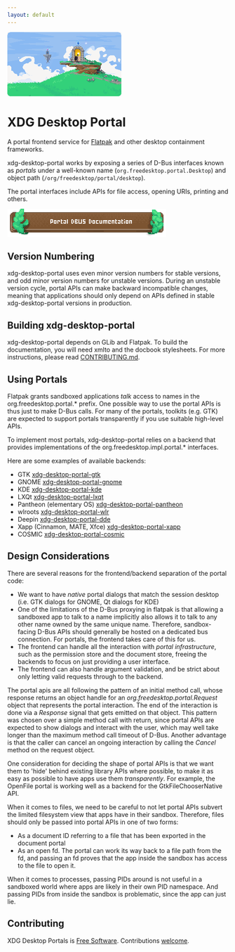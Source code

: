 ```yaml
---
layout: default
---
```

<picture class="full pixels">
    <source srcset="assets/splash-dark.png" media="(prefers-color-scheme: dark)">
    <img src="assets/splash.png">
</picture>


# XDG Desktop Portal

A portal frontend service for [Flatpak](http://www.flatpak.org) and other
desktop containment frameworks.

xdg-desktop-portal works by exposing a series of D-Bus interfaces known as
_portals_ under a well-known name (`org.freedesktop.portal.Desktop`) and object
path (`/org/freedesktop/portal/desktop`).

The portal interfaces include APIs for file access, opening URIs, printing
and others.


<a href="https://flatpak.github.io/xdg-desktop-portal/docs" class="pixelbutton"><picture>
    <source srcset="assets/docs-button-dark.png" media="(prefers-color-scheme: dark)">
    <img alt="Documentation for the available D-Bus interfaces" src="assets/docs-button.png">
</picture></a>

## Version Numbering

xdg-desktop-portal uses even minor version numbers for stable versions, and odd
minor version numbers for unstable versions. During an unstable version cycle,
portal APIs can make backward incompatible changes, meaning that applications
should only depend on APIs defined in stable xdg-desktop-portal versions in
production.

## Building xdg-desktop-portal

xdg-desktop-portal depends on GLib and Flatpak. To build the documentation, you
will need xmlto and the docbook stylesheets. For more instructions, please read
[CONTRIBUTING.md](https://github.com/flatpak/xdg-desktop-portal/blob/main/CONTRIBUTING.md).

## Using Portals

Flatpak grants sandboxed applications _talk_ access to names in the
org.freedesktop.portal.\* prefix. One possible way to use the portal APIs
is thus just to make D-Bus calls. For many of the portals, toolkits (e.g.
GTK) are expected to support portals transparently if you use suitable
high-level APIs.

To implement most portals, xdg-desktop-portal relies on a backend
that provides implementations of the org.freedesktop.impl.portal.\* interfaces.

Here are some examples of available backends:

- GTK [xdg-desktop-portal-gtk](http://github.com/flatpak/xdg-desktop-portal-gtk)
- GNOME [xdg-desktop-portal-gnome](https://gitlab.gnome.org/GNOME/xdg-desktop-portal-gnome/)
- KDE [xdg-desktop-portal-kde](https://invent.kde.org/plasma/xdg-desktop-portal-kde)
- LXQt [xdg-desktop-portal-lxqt](https://github.com/lxqt/xdg-desktop-portal-lxqt)
- Pantheon (elementary OS) [xdg-desktop-portal-pantheon](https://github.com/elementary/portals)
- wlroots [xdg-desktop-portal-wlr](https://github.com/emersion/xdg-desktop-portal-wlr)
- Deepin [xdg-desktop-portal-dde](https://github.com/linuxdeepin/xdg-desktop-portal-dde)
- Xapp (Cinnamon, MATE, Xfce) [xdg-desktop-portal-xapp](https://github.com/linuxmint/xdg-desktop-portal-xapp)
- COSMIC [xdg-desktop-portal-cosmic](https://github.com/pop-os/xdg-desktop-portal-cosmic)

## Design Considerations

There are several reasons for the frontend/backend separation of the portal
code:
- We want to have _native_ portal dialogs that match the session desktop (i.e.
  GTK dialogs for GNOME, Qt dialogs for KDE)
- One of the limitations of the D-Bus proxying in flatpak is that allowing a
  sandboxed app to talk to a name implicitly also allows it to talk to any other
  name owned by the same unique name. Therefore, sandbox-facing D-Bus APIs
  should generally be hosted on a dedicated bus connection. For portals, the
  frontend takes care of this for us.
- The frontend can handle all the interaction with _portal infrastructure_, such
  as the permission store and the document store, freeing the backends to focus
  on just providing a user interface.
- The frontend can also handle argument validation, and be strict about only
  letting valid requests through to the backend.

The portal apis are all following the pattern of an initial method call, whose
response returns an object handle for an _org.freedesktop.portal.Request_ object
that represents the portal interaction. The end of the interaction is done via a
_Response_ signal that gets emitted on that object. This pattern was chosen over
a simple method call with return, since portal APIs are expected to show dialogs
and interact with the user, which may well take longer than the maximum method
call timeout of D-Bus. Another advantage is that the caller can cancel an
ongoing interaction by calling the _Cancel_ method on the request object.

One consideration for deciding the shape of portal APIs is that we want them to
'hide' behind existing library APIs where possible, to make it as easy as
possible to have apps use them _transparently_. For example, the OpenFile portal
is working well as a backend for the GtkFileChooserNative API.

When it comes to files, we need to be careful to not let portal APIs subvert the
limited filesystem view that apps have in their sandbox. Therefore, files should
only be passed into portal APIs in one of two forms:
- As a document ID referring to a file that has been exported in the document
  portal
- As an open fd. The portal can work its way back to a file path from the fd,
  and passing an fd proves that the app inside the sandbox has access to the
  file to open it.

When it comes to processes, passing PIDs around is not useful in a sandboxed
world where apps are likely in their own PID namespace. And passing PIDs from
inside the sandbox is problematic, since the app can just lie.

## Contributing

XDG Desktop Portals is [Free Software](https://www.gnu.org/philosophy/free-sw.html). Contributions [welcome](https://github.com/flatpak/xdg-desktop-portal/blob/main/CONTRIBUTING.md).

